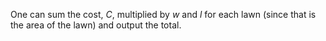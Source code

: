One can sum the cost, *C*, multiplied by *w* and *l* for each lawn (since that is the area of the lawn) and output the total.
